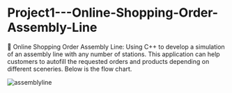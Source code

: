# Project1---Online-Shopping-Order-Assembly-Line
	Online Shopping Order Assembly Line: Using C++ to develop a simulation of an assembly line with any number of stations. This application can help customers to autofill the requested orders and products depending on different sceneries. Below is the flow chart. 

![assemblyline](https://user-images.githubusercontent.com/97316979/211911917-ab84ff79-fdd4-4af5-9c13-056dfb72dae5.jpg)
